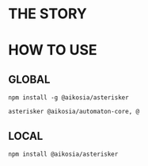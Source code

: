 # THE STORY

# HOW TO USE

## GLOBAL

```
npm install -g @aikosia/asterisker
```

```
asterisker @aikosia/automaton-core, @
```

## LOCAL 

```
npm install @aikosia/asterisker
```


